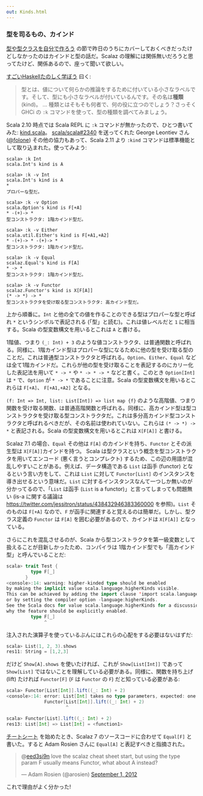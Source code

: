 ```yaml
---
out: Kinds.html
---
```


  [moott]: http://learnyouahaskell.com/making-our-own-types-and-typeclasses

### 型を司るもの、カインド

[型や型クラスを自分で作ろう][moott] の節で昨日のうちにカバーしておくべきだったけどしなかったのはカインドと型の話だ。Scalaz の理解には関係無いだろうと思ってたけど、関係あるので、座って聞いて欲しい。

[すごいHaskellたのしく学ぼう](http://www.amazon.co.jp/dp/4274068854) 曰く:

> 型とは、値について何らかの推論をするために付いている小さなラベルです。そして、型にも小さなラベルが付いているんです。その名は**種類** (kind)。
> ...
> 種類とはそもそも何者で、何の役に立つのでしょう？さっそく GHCi の `:k` コマンドを使って、型の種類を調べてみましょう。

Scala 2.10 時点では Scala REPL に `:k` コマンドが無かったので、ひとつ書いてみた: [kind.scala](https://gist.github.com/eed3si9n/3610635)。
[scala/scala#2340](https://github.com/scala/scala/pull/2340) を送ってくれた George Leontiev さん ([@folone](https://twitter.com/folone)) その他の協力もあって、Scala 2.11 より `:kind` コマンドは標準機能として取り込まれた。使ってみよう:

```
scala> :k Int
scala.Int's kind is A

scala> :k -v Int
scala.Int's kind is A
*
プロパーな型だ。

scala> :k -v Option
scala.Option's kind is F[+A]
* -(+)-> *
型コンストラクタ: 1階カインド型だ。

scala> :k -v Either
scala.util.Either's kind is F[+A1,+A2]
* -(+)-> * -(+)-> *
型コンストラクタ: 1階カインド型だ。

scala> :k -v Equal
scalaz.Equal's kind is F[A]
* -> *
型コンストラクタ: 1階カインド型だ。

scala> :k -v Functor
scalaz.Functor's kind is X[F[A]]
(* -> *) -> *
型コンストラクタを受け取る型コンストラクタ: 高カインド型だ。
```

上から順番に。`Int` と他の全ての値を作ることのできる型はプロパーな型と呼ばれ `*` というシンボルで表記される (「型」と読む)。これは値レベルだと `1` に相当する。Scala の型変数構文を用いるとこれは `A` と書ける。

1階値、つまり `(_: Int) + 3` のような値コンストラクタ、は普通関数と呼ばれる。同様に、1階カインド型はプロパーな型になるために他の型を受け取る型のことだ。これは普通型コンストラクタと呼ばれる。`Option`、`Either`、`Equal` などは全て1階カインドだ。これらが他の型を受け取ることを表記するのにカリー化した表記法を用いて `* -> *` や `* -> * -> *` などと書く。このとき `Option[Int]` は `*` で、`Option` が `* -> *` であることに注意。Scala の型変数構文を用いるとこれらは `F[+A]`、 `F[+A1,+A2]` となる。

`(f: Int => Int, list: List[Int]) => list map {f}` のような高階値、つまり関数を受け取る関数、は普通高階関数と呼ばれる。同様に、高カインド型は型コンストラクタを受け取る型コンストラクタだ。これは多分高カインド型コンストラクタと呼ばれるべきだが、その名前は使われていない。これらは `(* -> *) -> *` と表記される。Scala の型変数構文を用いるとこれは `X[F[A]]` と書ける。

Scalaz 7.1 の場合、`Equal` その他は `F[A]` のカインドを持ち、`Functor` とその派生型は `X[F[A]]`カインドを持つ。
Scala は型クラスという概念を型コンストラクタを用いてエンコード (悪く言うとコンプレクト) するため、この辺の用語が混乱しやすいことがある。例えば、データ構造である `List` は函手 (functor) となるという言い方をして、これは `List` に対して `Functor[List]` のインスタンスを導き出せるという意味だ。`List` に対するインスタンスなんて一つしか無いのが分かってるので、「`List` は函手 (`List` is a functor)」と言ってしまっても問題無い (is-a に関する議論は https://twitter.com/jessitron/status/438432946383360000 を参照)。`List` そのものは `F[+A]` なので、`F` が函手に関連すると覚えるのは簡単だ。しかし、型クラス定義の `Functor` は `F[A]` を囲む必要があるので、カインドは `X[F[A]]` となっている。

さらにこれを混乱させるのが、Scala から型コンストラクタを第一級変数として扱えることが目新しかったため、コンパイラは 1階カインド型でも「高カインド型」と呼んでいることだ:

```scala
scala> trait Test {
         type F[_]
       }
<console>:14: warning: higher-kinded type should be enabled
by making the implicit value scala.language.higherKinds visible.
This can be achieved by adding the import clause 'import scala.language.higherKinds'
or by setting the compiler option -language:higherKinds.
See the Scala docs for value scala.language.higherKinds for a discussion
why the feature should be explicitly enabled.
         type F[_]
              ^
```

注入された演算子を使っているぶんにはこれらの心配をする必要はないはずだ:

```scala
scala> List(1, 2, 3).shows
res11: String = [1,2,3]
```

だけど `Show[A].shows` を使いたければ、これが `Show[List[Int]]` であって `Show[List]` ではないことを理解している必要がある。同様に、関数を持ち上げ (lift) たければ `Functor[F]` (`F` は `Functor` の `F`) だと知っている必要がある:

```scala
scala> Functor[List[Int]].lift((_: Int) + 2)
<console>:14: error: List[Int] takes no type parameters, expected: one
              Functor[List[Int]].lift((_: Int) + 2)
                      ^

scala> Functor[List].lift((_: Int) + 2)
res13: List[Int] => List[Int] = <function1>
```

[チートシート](http://eed3si9n.com/scalaz-cheat-sheet) を始めたとき、Scalaz 7 のソースコードに合わせて `Equal[F]` と書いた。すると Adam Rosien さんに `Equal[A]` と表記すべきと指摘された。

<blockquote class="twitter-tweet"><p>@<a href="https://twitter.com/eed3si9n">eed3si9n</a> love the scalaz cheat sheet start, but using the type param F usually means Functor, what about A instead?</p>&mdash; Adam Rosien (@arosien) <a href="https://twitter.com/arosien/status/241990437269815296">September 1, 2012</a></blockquote>
<script async src="//platform.twitter.com/widgets.js" charset="utf-8"></script>

これで理由がよく分かった!
